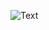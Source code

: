 ![Text](https://github.com/Hadi-Khan-Projects/PyPi-Dependency-Network/blob/master/visualisations/llg_black.png?raw=true)
